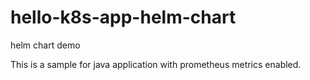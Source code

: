 # hello-k8s-app-helm-chart
helm chart demo

This is a sample for java application with prometheus metrics enabled.
